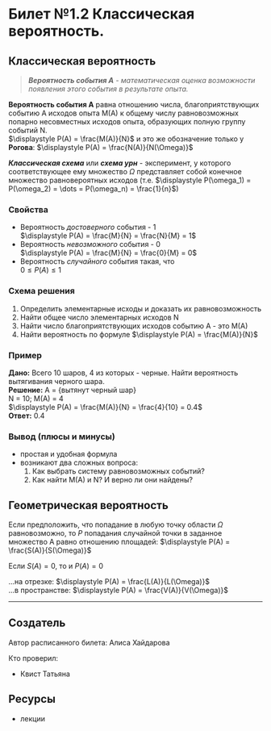 # Билет №1.2 Классическая вероятность.

## Классическая вероятность

> ***Вероятность события A** - математическая оценка возможности появления этого события в результате опыта.*

**Вероятность события А** равна отношению числа, благоприятствующих событию А исходов опыта M(A) к общему числу равновозможных попарно несовместных исходов опыта, образующих полную группу событий N.  
$\displaystyle  P(A) = \frac{M(A)}{N}$ и это же обозначение только у **Рогова**: $\displaystyle P(A) = \frac{N(A)}{N(\Omega)}$

***Классическая схема*** или ***схема урн*** - эксперимент, у которого соответствующее ему множество $\Omega$ представляет собой конечное множество равновероятных исходов (т.е. $\displaystyle P(\omega_1) = P(\omega_2) = \dots = P(\omega_n) = \frac{1}{n}$)

### Свойства

- Вероятность *достоверного* события - 1  
    $\displaystyle  P(A) = \frac{M}{N} = \frac{N}{M} = 1$
- Вероятность *невозможного* события - 0  
    $\displaystyle  P(A) = \frac{M}{N} = \frac{0}{M} = 0$
- Вероятность *случайного* события такая, что  
    $\displaystyle  0 \leq P(A) \leq 1$
    
### Схема решения

1. Определить элементарные исходы и доказать их равновозможность
2. Найти общее число элементарных исходов N
3. Найти число благоприятствующих исходов событию A - это M(A)
4. Найти вероятность по формуле $\displaystyle  P(A) = \frac{M(A)}{N}$

### Пример

**Дано:** Всего 10 шаров, 4 из которых - черные. Найти вероятность вытягивания черного шара.  
**Решение:** A = {вытянут черный шар}  
N = 10; M(A) = 4  
$\displaystyle  P(A) = \frac{M(A)}{N} = \frac{4}{10} = 0.4$  
**Ответ:** 0.4

### Вывод (плюсы и минусы)

- простая и удобная формула
- возникают два сложных вопроса:
    1. Как выбрать систему равновозможных событий?
    2. Как найти M(A) и N? И верно ли они найдены?
    
## Геометрическая вероятность

Если предположить, что попадание в любую точку области $\Omega$ равновозможно, то $P$ попадания случайной точки в заданное множество A равно отношению площадей: $\displaystyle  P(A) = \frac{S(A)}{S(\Omega)}$

Если $S(A) = 0$, то и $P(A) = 0$

...на отрезке: $\displaystyle  P(A) = \frac{L(A)}{L(\Omega)}$  
...в пространстве: $\displaystyle  P(A) = \frac{V(A)}{V(\Omega)}$

---
## Создатель

Автор расписанного билета: Алиса Хайдарова

Кто проверил:
- Квист Татьяна

## Ресурсы
- лекции
